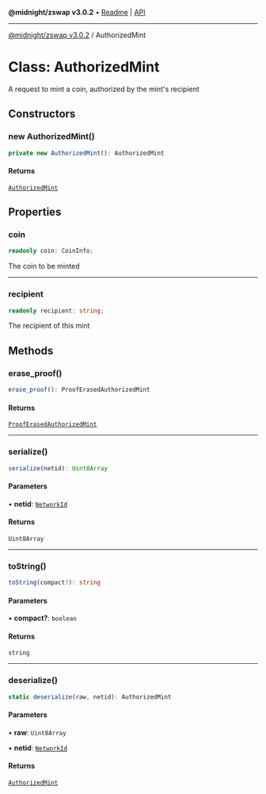 **@midnight/zswap v3.0.2** • [Readme](../README.md) \| [API](../globals.md)

***

[@midnight/zswap v3.0.2](../README.md) / AuthorizedMint

# Class: AuthorizedMint

A request to mint a coin, authorized by the mint's recipient

## Constructors

### new AuthorizedMint()

```ts
private new AuthorizedMint(): AuthorizedMint
```

#### Returns

[`AuthorizedMint`](AuthorizedMint.md)

## Properties

### coin

```ts
readonly coin: CoinInfo;
```

The coin to be minted

***

### recipient

```ts
readonly recipient: string;
```

The recipient of this mint

## Methods

### erase\_proof()

```ts
erase_proof(): ProofErasedAuthorizedMint
```

#### Returns

[`ProofErasedAuthorizedMint`](ProofErasedAuthorizedMint.md)

***

### serialize()

```ts
serialize(netid): Uint8Array
```

#### Parameters

• **netid**: [`NetworkId`](../enumerations/NetworkId.md)

#### Returns

`Uint8Array`

***

### toString()

```ts
toString(compact?): string
```

#### Parameters

• **compact?**: `boolean`

#### Returns

`string`

***

### deserialize()

```ts
static deserialize(raw, netid): AuthorizedMint
```

#### Parameters

• **raw**: `Uint8Array`

• **netid**: [`NetworkId`](../enumerations/NetworkId.md)

#### Returns

[`AuthorizedMint`](AuthorizedMint.md)

